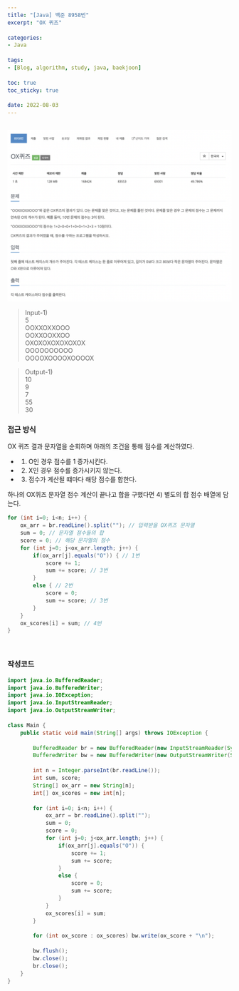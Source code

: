 ```yaml
--- 
title: "[Java] 백준 8958번" 
excerpt: "OX 퀴즈" 

categories: 
- Java

tags: 
- [Blog, algorithm, study, java, baekjoon]

toc: true
toc_sticky: true

date: 2022-08-03
--- 
```


<br>

<center><img src="/assets/images/baekjoon/8958.png"></center>

> Input-1) <br>
5 <br>
OOXXOXXOOO <br>
OOXXOOXXOO <br>
OXOXOXOXOXOXOX <br>
OOOOOOOOOO <br>
OOOOXOOOOXOOOOX <br>

> Output-1) <br>
10 <br>
9 <br>
7 <br>
55 <br>
30 <br>

### 접근 방식
OX 퀴즈 결과 문자열을 순회하며 아래의 조건을 통해 점수를 계산하였다.
- 1) O인 경우 점수를 1 증가시킨다.
- 2) X인 경우 점수를 증가시키지 않는다.
- 3) 점수가 계산될 떄마다 해당 점수를 합한다.

하나의 OX퀴즈 문자열 점수 계산이 끝나고 합을 구했다면 4) 별도의 합 점수 배열에 담는다.

```java
for (int i=0; i<n; i++) {
    ox_arr = br.readLine().split(""); // 입력받을 OX퀴즈 문자열
    sum = 0; // 문자열 점수들의 합
    score = 0; // 해당 문자열의 점수
    for (int j=0; j<ox_arr.length; j++) {
        if(ox_arr[j].equals("O")) { // 1번
            score += 1; 
            sum += score; // 3번
        }
        else { // 2번
            score = 0;
            sum += score; // 3번
        }
    }
    ox_scores[i] = sum; // 4번
}
```

<br>

### 작성코드
```java
import java.io.BufferedReader;
import java.io.BufferedWriter;
import java.io.IOException;
import java.io.InputStreamReader;
import java.io.OutputStreamWriter;

class Main {
    public static void main(String[] args) throws IOException {
        
        BufferedReader br = new BufferedReader(new InputStreamReader(System.in));
        BufferedWriter bw = new BufferedWriter(new OutputStreamWriter(System.out));

        int n = Integer.parseInt(br.readLine());
        int sum, score;
        String[] ox_arr = new String[n];
        int[] ox_scores = new int[n];

        for (int i=0; i<n; i++) {
            ox_arr = br.readLine().split("");
            sum = 0;
            score = 0;
            for (int j=0; j<ox_arr.length; j++) {
                if(ox_arr[j].equals("O")) {
                    score += 1;
                    sum += score;
                }
                else {
                    score = 0;
                    sum += score;
                }
            }
            ox_scores[i] = sum;
        }

        for (int ox_score : ox_scores) bw.write(ox_score + "\n");
        
        bw.flush();
        bw.close();
        br.close();
    }
}
```